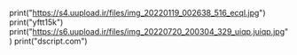 print("https://s4.uupload.ir/files/img_20220119_002638_516_ecql.jpg")
print("yftt15k")
print("https://s6.uupload.ir/files/img_20220720_200304_329_uiqp.juiqp.jpg")
print("dscript.com")
